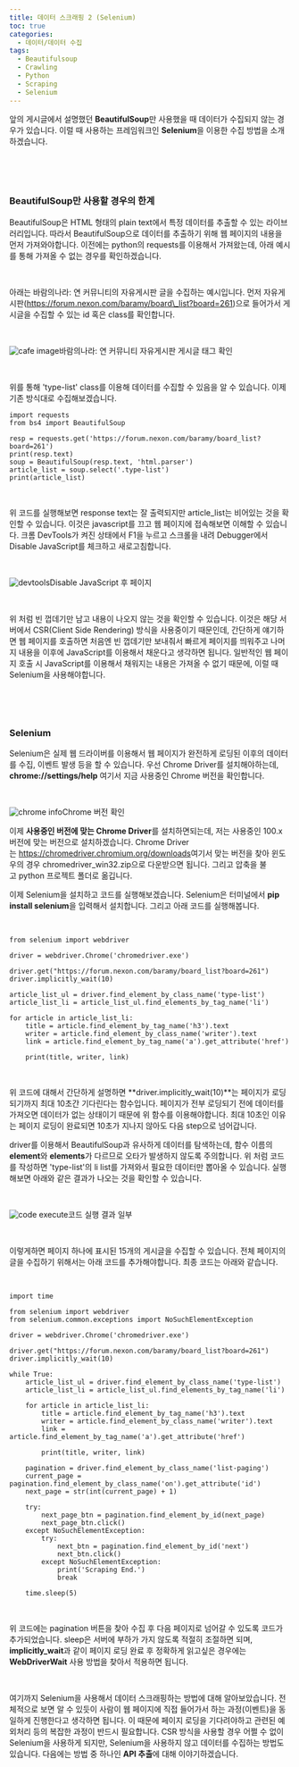 ```yaml
---
title: 데이터 스크래핑 2 (Selenium)
toc: true
categories:
  - 데이터/데이터 수집
tags:
  - Beautifulsoup
  - Crawling
  - Python
  - Scraping
  - Selenium
---
```


앞의 게시글에서 설명했던 **BeautifulSoup**만 사용했을 때 데이터가 수집되지 않는 경우가 있습니다. 이럴 때 사용하는 프레임워크인 **Selenium**을 이용한 수집 방법을 소개하겠습니다.


 


 


### **BeautifulSoup만 사용할 경우의 한계**


BeautifulSoup은 HTML 형태의 plain text에서 특정 데이터를 추출할 수 있는 라이브러리입니다. 따라서 BeautifulSoup으로 데이터를 추출하기 위해 웹 페이지의 내용을 먼저 가져와야합니다. 이전에는 python의 requests를 이용해서 가져왔는데, 아래 예시를 통해 가져올 수 없는 경우를 확인하겠습니다.


 


아래는 바람의나라: 연 커뮤니티의 자유게시판 글을 수집하는 예시입니다. 먼저 자유게시판(https://forum.nexon.com/baramy/board\_list?board=261)으로 들어가서 게시글을 수집할 수 있는 id 혹은 class를 확인합니다.


 


![cafe image](/assets/images/posts/2022-4-10-tistory-post-10/img-1.png)바람의나라: 연 커뮤니티 자유게시판 게시글 태그 확인




 


위를 통해 'type-list' class를 이용해 데이터를 수집할 수 있음을 알 수 있습니다. 이제 기존 방식대로 수집해보겠습니다.



```
import requests
from bs4 import BeautifulSoup

resp = requests.get('https://forum.nexon.com/baramy/board_list?board=261')
print(resp.text)
soup = BeautifulSoup(resp.text, 'html.parser')
article_list = soup.select('.type-list')
print(article_list)
```

 


위 코드를 실행해보면 response text는 잘 출력되지만 article\_list는 비어있는 것을 확인할 수 있습니다. 이것은 javascript를 끄고 웹 페이지에 접속해보면 이해할 수 있습니다. 크롬 DevTools가 켜진 상태에서 F1을 누르고 스크롤을 내려 Debugger에서 Disable JavaScript를 체크하고 새로고침합니다.


 


![devtools](/assets/images/posts/2022-4-10-tistory-post-10/img-2.png)Disable JavaScript 후 페이지




 


위 처럼 빈 껍데기만 남고 내용이 나오지 않는 것을 확인할 수 있습니다. 이것은 해당 서버에서 CSR(Client Side Rendering) 방식을 사용중이기 때문인데, 간단하게 얘기하면 웹 페이지를 호출하면 처음엔 빈 껍데기만 보내줘서 빠르게 페이지를 띄워주고 나머지 내용을 이후에 JavaScript를 이용해서 채운다고 생각하면 됩니다. 일반적인 웹 페이지 호출 시 JavaScript를 이용해서 채워지는 내용은 가져올 수 없기 때문에, 이럴 때 Selenium을 사용해야합니다.


 


 


### **Selenium**


Selenium은 실제 웹 드라이버를 이용해서 웹 페이지가 완전하게 로딩된 이후의 데이터를 수집, 이벤트 발생 등을 할 수 있습니다. 우선 Chrome Driver를 설치해야하는데, **chrome://settings/help** 여기서 지금 사용중인 Chrome 버전을 확인합니다.


 


![chrome info](/assets/images/posts/2022-4-10-tistory-post-10/img-3.png)Chrome 버전 확인




이제 **사용중인 버전에 맞는 Chrome Driver**를 설치하면되는데, 저는 사용중인 100.x 버전에 맞는 버전으로 설치하겠습니다. Chrome Driver는 <https://chromedriver.chromium.org/downloads>여기서 맞는 버전을 찾아 윈도우의 경우 chromedriver\_win32.zip으로 다운받으면 됩니다. 그리고 압축을 불고 python 프로젝트 폴더로 옮깁니다.


이제 Selenium을 설치하고 코드를 실행해보겠습니다. Selenium은 터미널에서 **pip install selenium**을 입력해서 설치합니다. 그리고 아래 코드를 실행해봅니다.


 



```
from selenium import webdriver

driver = webdriver.Chrome('chromedriver.exe')

driver.get("https://forum.nexon.com/baramy/board_list?board=261")
driver.implicitly_wait(10)

article_list_ul = driver.find_element_by_class_name('type-list')
article_list_li = article_list_ul.find_elements_by_tag_name('li')

for article in article_list_li:
    title = article.find_element_by_tag_name('h3').text
    writer = article.find_element_by_class_name('writer').text
    link = article.find_element_by_tag_name('a').get_attribute('href')

    print(title, writer, link)​
```

 


위 코드에 대해서 간단하게 설명하면 **driver.implicitly\_wait(10)**는 페이지가 로딩되기까지 최대 10초간 기다린다는 함수입니다. 페이지가 전부 로딩되기 전에 데이터를 가져오면 데이터가 없는 상태이기 때문에 위 함수를 이용해야합니다. 최대 10초인 이유는 페이지 로딩이 완료되면 10초가 지나지 않아도 다음 step으로 넘어갑니다.


driver를 이용해서 BeautifulSoup과 유사하게 데이터를 탐색하는데, 함수 이름의 **element**와 **elements**가 다르므로 오타가 발생하지 않도록 주의합니다. 위 처럼 코드를 작성하면 'type-list'의 li list를 가져와서 필요한 데이터만 뽑아올 수 있습니다. 실행해보면 아래와 같은 결과가 나오는 것을 확인할 수 있습니다.


 


![code execute](/assets/images/posts/2022-4-10-tistory-post-10/img-4.png)코드 실행 결과 일부




 


이렇게하면 페이지 하나에 표시된 15개의 게시글을 수집할 수 있습니다. 전체 페이지의 글을 수집하기 위해서는 아래 코드를 추가해야합니다. 최종 코드는 아래와 같습니다.


 



```
import time

from selenium import webdriver
from selenium.common.exceptions import NoSuchElementException

driver = webdriver.Chrome('chromedriver.exe')

driver.get("https://forum.nexon.com/baramy/board_list?board=261")
driver.implicitly_wait(10)

while True:
    article_list_ul = driver.find_element_by_class_name('type-list')
    article_list_li = article_list_ul.find_elements_by_tag_name('li')

    for article in article_list_li:
        title = article.find_element_by_tag_name('h3').text
        writer = article.find_element_by_class_name('writer').text
        link = article.find_element_by_tag_name('a').get_attribute('href')

        print(title, writer, link)

    pagination = driver.find_element_by_class_name('list-paging')
    current_page = pagination.find_element_by_class_name('on').get_attribute('id')
    next_page = str(int(current_page) + 1)

    try:
        next_page_btn = pagination.find_element_by_id(next_page)
        next_page_btn.click()
    except NoSuchElementException:
        try:
            next_btn = pagination.find_element_by_id('next')
            next_btn.click()
        except NoSuchElementException:
            print('Scraping End.')
            break

    time.sleep(5)
```

 


위 코드에는 pagination 버튼을 찾아 수집 후 다음 페이지로 넘어갈 수 있도록 코드가 추가되었습니다. sleep은 서버에 부하가 가지 않도록 적절히 조절하면 되며, **implicitly\_wait**과 같이 페이지 로딩 완료 후 정확하게 읽고싶은 경우에는 **WebDriverWait** 사용 방법을 찾아서 적용하면 됩니다.


 


여기까지 Selenium을 사용해서 데이터 스크래핑하는 방법에 대해 알아보았습니다. 전체적으로 보면 알 수 있듯이 사람이 웹 페이지에 직접 들어가서 하는 과정(이벤트)을 동일하게 진행한다고 생각하면 됩니다. 이 때문에 페이지 로딩을 기다려야하고 관련된 예외처리 등의 복잡한 과정이 반드시 필요합니다. CSR 방식을 사용할 경우 어쩔 수 없이 Selenium을 사용하게 되지만, Selenium을 사용하지 않고 데이터를 수집하는 방법도 있습니다. 다음에는 방법 중 하나인 **API 추출**에 대해 이야기하겠습니다.


 


​


 


 


 

